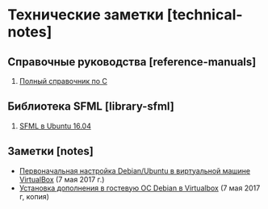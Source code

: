 # Технические заметки [technical-notes]

## Справочные руководства [reference-manuals]

1. [Полный справочник по C](c/index.html)


## Библиотека SFML [library-sfml]

1. [SFML в Ubuntu 16.04](sfml/sfml-ubuntu-xenial.html)

## Заметки [notes]

- [Первоначальная настройка Debian/Ubuntu в виртуальной машине VirtualBox](notes/2017_05_07_virtualbox.html) (7 мая 2017 г.)
- [Установка дополнения в гостевую ОС Debian в Virtualbox](notes/2017_05_07_virtualbox-debian.html) (7 мая 2017 г, копия)

